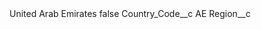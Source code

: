 <?xml version="1.0" encoding="UTF-8"?>
<CustomMetadata xmlns="http://soap.sforce.com/2006/04/metadata" xmlns:xsi="http://www.w3.org/2001/XMLSchema-instance" xmlns:xsd="http://www.w3.org/2001/XMLSchema">
    <label>United Arab Emirates</label>
    <protected>false</protected>
    <values>
        <field>Country_Code__c</field>
        <value xsi:type="xsd:string">AE</value>
    </values>
    <values>
        <field>Region__c</field>
        <value xsi:nil="true"/>
    </values>
</CustomMetadata>
